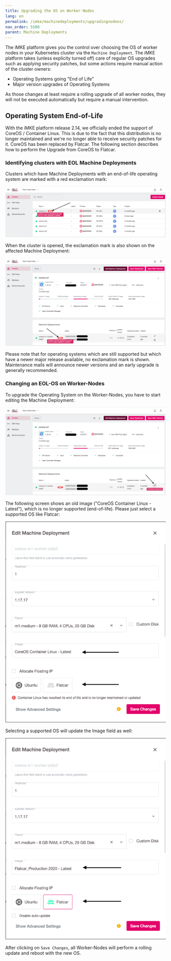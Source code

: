 ```yaml
---
title: Upgrading the OS on Worker-Nodes
lang: en
permalink: /imke/machinedeployments/upgradingnodeos/
nav_order: 5500
parent: Machine Deployments
---
```


The iMKE platform gives you the control over choosing the OS of worker nodes in your Kubernetes cluster via the `Machine Deployment`.
The iMKE platform takes (unless explicity turned off) care of regular OS upgrades such as applying security patches,
but some actions require manual action of the cluster owners:

- Operating Systems going "End of Life"
- Major version upgrades of Operating Systems

As those changes at least require a rolling upgrade of all worker nodes, they will not be executed automatically but require a
manual intervention.

## Operating System End-of-Life

With the iMKE platform release 2.14, we officially ended the support of CoreOS / Container Linux. This is due to the fact that this
distribution is no longer maintained and we're no longer able to receive security patches for it. CoreOS has been replaced by
Flatcar. The following section describes how to perform the Upgrade from CoreOS to Flatcar.

### Identifying clusters with EOL Machine Deployments

Clusters which have Machine Deployments with an end-of-life operating system are marked with a red exclamation mark:

![EOL Clusters](eol_clusters.png)

When the cluster is opened, the exclamation mark is also shown on the affected Machine Deployment:

![EOL Nodedeployment](eol_nodedeployment.png)

Please note that for operating systems which are still supported but which have a newer major release available, no
exclamation mark is shown. Maintenance mails will announce newer versions and an early upgrade is generally recommended.

### Changing an EOL-OS on Worker-Nodes

To upgrade the Operating System on the Worker-Nodes, you have to start editing the Machine Deployment:

![Edit Machine Deployment](nodes_edit_1.png)

The following screen shows an old image ("CoreOS Container Linux - Latest"), which is no longer supported (end-of-life).
Please just select a supported OS like Flatcar:

![Choose OS](nodes_edit_2.png)

Selecting a supported OS will update the Image field as well:

![Finally](nodes_edit_3.png)

After clicking on `Save Changes`, all Worker-Nodes will perform a rolling update and reboot with the new OS.
